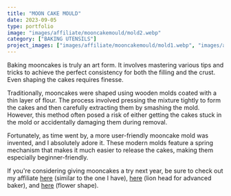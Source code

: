 ```yaml
---
title: "MOON CAKE MOULD"
date: 2023-09-05
type: portfolio
image: "images/affiliate/mooncakemould/mold2.webp"
category: ["BAKING UTENSILS"]
project_images: ["images/affiliate/mooncakemould/mold1.webp", "images/affiliate/mooncakemould/mold3.webp"]
---
```

Baking mooncakes is truly an art form. It involves mastering various tips and tricks to achieve the perfect consistency for both the filling and the crust. Even shaping the cakes requires finesse.

Traditionally, mooncakes were shaped using wooden molds coated with a thin layer of flour. The process involved pressing the mixture tightly to form the cakes and then carefully extracting them by smashing the mold. However, this method often posed a risk of either getting the cakes stuck in the mold or accidentally damaging them during removal.

Fortunately, as time went by, a more user-friendly mooncake mold was invented, and I absolutely adore it. These modern molds feature a spring mechanism that makes it much easier to release the cakes, making them especially beginner-friendly.

If you're considering giving mooncakes a try next year, be sure to check out my affiliate [here](https://s.click.aliexpress.com/e/_DDcFb4L) (similar to the one I have), [here](https://s.click.aliexpress.com/e/_DlruLYx) (lion head for advanced baker), and [here](https://s.click.aliexpress.com/e/_DddTWNh) (flower shape).